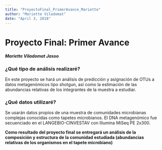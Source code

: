 ```yaml
---
title: "ProyectoFinal_PrimerAvance_Mariette"
author: "Mariette Viladomat"
date: "April 3, 2018"
---
```


# Proyecto Final: Primer Avance
#####   Mariette Viladomat Jasso

### ¿Qué tipo de análisis realizaré?
En este proyecto se hará un análisis de predicción y asignación de OTUs a datos metagenómicos tipo shotgun, así como la estimación de las abundancias relativas de los integrantes de la muestra a estudiar.

### ¿Qué datos utilizaré?
Se usarán datos propios de una muestra de comunidades microbianas complejas conocidas como tapetes microbianos. El DNA metagenómico fue secuenciado en el LANGEBIO-CINVESTAV con Illumina MiSeq PE 2x300.

__Como resultado del proyecto final se entregará un análisis de la composición y estructura de la comunidad estudiada (abundancias relativas de los organismos en el tapete microbiano)__
